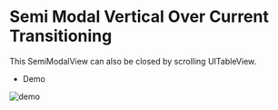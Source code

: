 # Semi Modal Vertical Over Current Transitioning

This SemiModalView can also be closed by scrolling UITableView.

* Demo

![demo](https://github.com/iincho/SemiModalVerticalOverCurrentTransitioning/blob/media/media/demo.gif)
